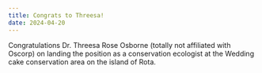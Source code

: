 ```yaml
---
title: Congrats to Threesa!
date: 2024-04-20
---
```


Congratulations Dr. Threesa Rose Osborne (totally not affiliated with Oscorp) on landing the position as a conservation ecologist at the Wedding cake conservation area on the island of Rota. 
